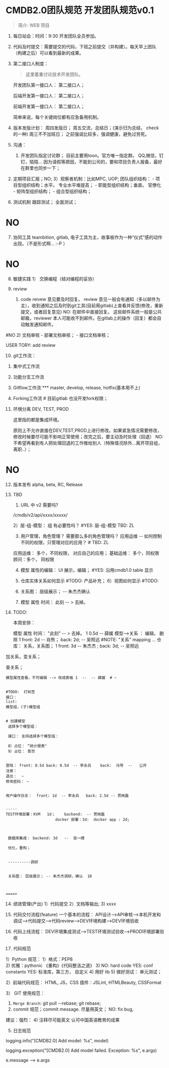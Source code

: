 CMDB2.0团队规范   开发团队规范v0.1 
===============

> 简介:
WEB 项目

1. 每日站会：时间：9:30
   开发团队全员参加。

2. 代码及时提交：需要提交的代码，下班之前提交（并构建）。每天早上团队（构建之后）可以看到最新的成果。

3. 第二接口人制度：
    > 这里着重讨论技术开发团队。
    
    开发团队第一接口人： 第二接口人；
    
    后端开发第一接口人： 第二接口人；
    
    前端开发第一接口人： 第二接口人；
    

    简单来说，每个关键岗位都有应急备用机制。

4. 版本发版计划：
    周四发版日；
    周五交流，总结日；(演示归为总结， check 的一种)
    周三不不加班日； 之前强调比较多，强调健康，避免过劳死。

5. 沟通：
    1) 开发团队指定讨论群； 目前主要用toon。官方唯一指定群。  QQ,微信，钉钉，陌陌... 
     因为请假等原因，不能到公司的，要和项目负责人报备，最好在群里也同步一下；
   



 2) 定期项目汇报；NO; 
    3）观察者机制：比如MPC, UOP;
         团队组织结构： 
         - 项目型组织结构；水平。 专业水平难提高；
         - 职能型组织结构；垂直。 官僚化
         - 矩阵型组织结构；
         - 组合型组织结构；

6. 测试机制
   跟踪测试；
   全面测试；

# NO 
7. 协同工具
    teambition, gitlab,     电子工具为主，故事板作为一种“仪式”感的动作出现。（不是形式啊...  :-P ）
# NO 
8. 敏捷实践
   1） 交换编程（结对编程的妥协）
   
9. review
   1) code reivew 意见要及时回复。 
       review 意见一般会有通知（多以邮件为主），收到通知之后及时到git工具(目前用gitlab)上查看并反馈(修改，重新提交，或者回复意见)
      NO:  在邮件中直接回复。  这些邮件系统一般是公共邮箱，reviewer 本人可能收不到邮件。在gitlab上的操作（回复）都会自动触发通知邮件。
    
#NO 
    2) 文档审核
      - 部署文档审核； 
      - 接口文档审核；

USER TORY:  add review



10. git工作流：

1) 集中式工作流
2) 功能分支工作流

3) Gitflow工作流 ***
    master, develop, release, hotfix(基本用不上)

4) Forking工作流 # 目前gitlab 也没开发fork权限；

11. 环境分离
     DEV, TEST, PROD 
      
      这里指的都是集成环境。

      原则上不允许直接在DEV,TEST,PROD上进行修改。如果紧急情况需要修改，修改时候要尽可能不影响正常使用；改完之后，要主动及时处理（回退）
       NO: 不希望再看到有人把处理回退的工作推给别人（特殊情况除外...离开项目组，离职..）；

# NO
12. 版本发布 
     alpha, 
     beta,
     RC,
     Release

13. TBD 
     1) URL 中 v2 需要吗?

     /cmdb/v2/api/xxxx/xxxxx/
     
      
     2）层-组-模型： 组 有必要性吗？
      #YES: 层-组-模型  TBD: ZL

     3) 用户管理，角色管理？ 需要那么多的角色管理吗？ 应用运维 -- 如何控制不同的权限，只管理对应的应用？ # TBD: ZL

    应用运维： 多个，不同权限， 对应自己的应用；
    基础运维： 多个，同权限 
    顾问：多个， 同权限

     4) 模型 属性的编辑： UI 展示，编辑；
      #YES: 沿用cmdb1.0 table 显示  


     5) 仓库实体关系如何显示
     #TODO: 产品补充；
     6）视图如何显示
     #TODO:
     7) 关系图： 层级展示； -- 朱杰杰确认

     9) 模型 属性  时间： 此刻 -- > 去掉。

14) TODO:

    本周安排： 

    模型 属性  时间： "此刻" -- > 去掉。  1      0.5d     -- 薛媛
    模型-->关系 ：  编辑， 删除  1        front: 2d  -- 肖熊； back: 2d; -- 吴照远
    #NOTE: "关系"  mapping ... 
    仓库： 关系，关系图； 1        front:  3d  -- 朱杰杰 ; back: 3d;  -- 吴照远 


  加关系，变关系；

  查关系；


    模型属性查看，不可编辑 --> 改成表格 1  --  -- 薛媛  # ~

    
    #TODO:  打标签
    接口：
    list: 
    模型组，(子)模型组


    # 创建模型
     选择多个模型组：

     接口： 支持选择多个模型组： 

     8）占位： “统计报表"
     9）占位： 首页
    

    登陆： front: 0.5d back: 0.5d  -- 李永兵    back:  冯导  --   公开
    注册： 
    退出：  ~ 
    修改密码： ~ 


    用户操作日志：  front: 1d  -- 李永兵   back: 2.5d -- 贾晓磊


    -----
    TEST环境部署：KVM   1d；    backend:  -- 贾晓磊 
                          docker 部署：3d:  docker app : 2d; 
                           

 
     数据库集成： backend: 3d   --  张一搏 

     优化，重构； 
    

     ----------调研
    

     关系图： 层级展示； -- 朱杰杰调研，确认  10 
    


    ====>


     
    
14. 绩效管理(产出)
     1）代码提交
     2）文档等输出; 
     3)  xxxx 

15. 代码交付流程(feature)
     一个基本的流程：
     API设计-->API审核-->本机开发和调试-->代码提交-->代码review-->DEV环境构建-->DEV环境验收

16. 代码上线流程：
      DEV环境集成测试-->TEST环境测试验收-->PROD环境部署验收

17. 代码规范

1）Python 规范：
    1）格式：PEP8  
    2)  优雅：pythonic
     《重构》《代码整洁之道》
     3) NO: hard code
         YES: conf
                 constants
         YES: 标准库，第三方， 自定义
      4) 用好 lib 
      5) 做好测试： 单元测试；

2）前端代码规范：
     HTML, JS，CSS
     插件：JSLint, HTMLBeauty, CSSFormat

3） GIT 使用规范： 
  1)  `Merge Branch`:   git pull --rebase;  git rebase; 
  2) commit 规范；commit message.   尽量用英文；
     NO: fix bug, 

建议：强烈： 
4)  注释尽可能英文
认可中国英语教育的成果


5) 日志规范

logging.info("[CMDB2.0] Add model: %s", model)

logging.exception("[CMDB2.0] Add model failed. Exception: %s", e.args)

e.message --> e.args
